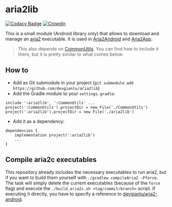 # aria2lib
[![Codacy Badge](https://api.codacy.com/project/badge/Grade/1ea29f828e684589896164e105e1a66b)](https://www.codacy.com/manual/devgianlu/aria2lib?utm_source=github.com&amp;utm_medium=referral&amp;utm_content=devgianlu/aria2lib&amp;utm_campaign=Badge_Grade)
[![Crowdin](https://badges.crowdin.net/aria2lib/localized.svg)](https://crowdin.com/project/aria2lib)

This is a small module (Android library only) that allows to download and manage an [aria2](https://github.com/aria2/aria2) executable. It is used in [Aria2Android](https://github.com/devgianlu/Aria2Android) and [Aria2App](https://github.com/devgianlu/Aria2App).

> This also depends on [CommonUtils](https://github.com/devgianlu/CommonUtils). You can find how to include it there, but it is pretty similar to what comes below.

## How to
- Add as Git submodule in your project (`git submodule add https://github.com/devgianlu/aria2lib`)
- Add the Gradle module to your `settings.gradle`:
```
include ':aria2lib', ':CommonUtils' ...
project(':CommonUtils').projectDir = new File('./CommonUtils')
project(':aria2lib').projectDir = new File('./aria2lib')
```
- Add it as a dependency:
```
dependencies {
    implementation project(':aria2lib')
    ...
}
```

## Compile aria2c executables
This repository already includes the necessary executables to run aria2, but if you want to build them yourself with `./gradlew compileAria2 -Pforce`.
The task will simply delete the current executables (because of the `force` flag) and execute the `./build_aria2c.sh <tag/commit/branch>` script. 
If executing it directly, you have to specify a reference to [devgianlu/aria2-android](https://github.com/devgianlu/aria2-android). 
